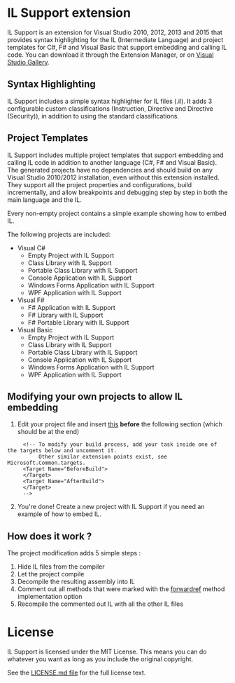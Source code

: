 IL Support extension
====================

IL Support is an extension for Visual Studio 2010, 2012, 2013 and 2015 that provides syntax highlighting for the IL (Intermediate Language) and project templates for C#, F# and Visual Basic that support embedding and calling IL code. You can download it through the Extension Manager, or on [Visual Studio Gallery](http://visualstudiogallery.msdn.microsoft.com/44034a7b-143d-4b51-b7bc-99aa656ba137).

Syntax Highlighting
-------------------

IL Support includes a simple syntax highlighter for IL files (.il). It adds 3 configurable custom classifications (Instruction, Directive and Directive (Security)), in addition to using the standard classifications.

Project Templates
-----------------

IL Support includes multiple project templates that support embedding and calling IL code in addition to another language (C#, F# and Visual Basic). The generated projects have no dependencies and should build on any Visual Studio 2010/2012 installation, even without this extension installed. They support all the project properties and configurations, build incrementally, and allow breakpoints and debugging step by step in both the main language and the IL.

Every non-empty project contains a simple example showing how to embed IL.

The following projects are included:

  * Visual C#
    * Empty Project with IL Support
    * Class Library with IL Support
    * Portable Class Library with IL Support
    * Console Application with IL Support
    * Windows Forms Application with IL Support
    * WPF Application with IL Support
  * Visual F#
    * F# Application with IL Support
    * F# Library with IL Support
    * F# Portable Library with IL Support
  * Visual Basic
    * Empty Project with IL Support
    * Class Library with IL Support
    * Portable Class Library with IL Support
    * Console Application with IL Support
    * Windows Forms Application with IL Support
    * WPF Application with IL Support

Modifying your own projects to allow IL embedding
-------------------------------------------------

  1. Edit your project file and insert [this](https://raw.github.com/ins0mniaque/ILSupport/master/IL%20Support.ProjectTemplates/IL%20Support.targets) __before__ the following section (which should be at the end)
```
     <!-- To modify your build process, add your task inside one of the targets below and uncomment it.
          Other similar extension points exist, see Microsoft.Common.targets.
     <Target Name="BeforeBuild">
     </Target>
     <Target Name="AfterBuild">
     </Target>
     -->
```

  2. You're done! Create a new project with IL Support if you need an example of how to embed IL.

How does it work ?
------------------

The project modification adds 5 simple steps :

  1. Hide IL files from the compiler
  2. Let the project compile
  3. Decompile the resulting assembly into IL
  4. Comment out all methods that were marked with the [forwardref](http://msdn.microsoft.com/en-us/library/system.runtime.compilerservices.methodimploptions%28v=vs.110%29.aspx) method implementation option
  5. Recompile the commented out IL with all the other IL files

License
=======

IL Support is licensed under the MIT License. This means you can do whatever you want as long as you include the original copyright.

See the [LICENSE.md file](https://github.com/ins0mniaque/ILSupport/blob/master/LICENSE.md) for the full license text.